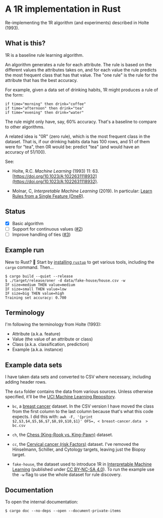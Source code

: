 # A 1R implementation in Rust

Re-implementing the 1R algorithm (and experiments) described in Holte (1993).

## What is this?

1R is a baseline rule learning algorithm.

An algorithm generates a rule for each attribute.
The rule is based on the different values the attributes takes on, 
and for each value the rule predicts the most frequent class that has that value.
The "one rule" is the rule for the attribute that has the best accuracy.

For example, given a data set of drinking habits, 1R might produces a rule of the form:

```
if time="morning" then drink="coffee"
if time="afternoon" then drink="tea"
if time="evening" then drink="water"
```

The rule might only have, say, 60% accuracy. 
That's a baseline to compare to other algorithms.

A related idea is "0R" (zero rule), which is the most frequent class in the dataset.
That is, if our drinking habits data has 100 rows, and 51 of them were for "tea", 
then 0R would be: predict "tea" (and would have an accuracy of 51/100).

See:

- Holte, R.C. _Machine Learning_ (1993) 11: 63. [https://doi.org/10.1023/A:1022631118932](https://doi.org/10.1023/A:1022631118932).

- Molnar, C, _Interpretable Machine Learning_ (2019). In particular: [Learn Rules from a Single Feature (OneR)](https://christophm.github.io/interpretable-ml-book/rules.html#learn-rules-from-a-single-feature-oner).


## Status

- [x] Basic algorithm
- [ ] Support for continuous values ([#2](https://github.com/d6y/oner/issues/2))
- [ ] Improve handling of ties ([#3](https://github.com/d6y/oner/issues/3))

## Example run

 New to Rust? :wave: Start by [installing `rustup`](https://www.rust-lang.org/learn/get-started) to get various tools, including the `cargo` command. Then...

```
$ cargo build --quiet --release
$ ./target/release/oner -d data/fake-house/house.csv -w
IF size=medium THEN value=medium
IF size=small THEN value=low
IF size=big THEN value=high
Training set accuracy: 0.700
```

## Terminology

I'm following the terminology from Holte (1993):

- Attribute (a.k.a. feature)
- Value (the value of an attribute or class)
- Class (a.k.a. classification, prediction)
- Example (a.k.a. instance)

## Example data sets

I have taken data sets and converted to CSV where necessary, including adding header rows.

The `data` folder contains the data from various sources. Unless otherwise specified, it'll be the [UCI Machine Learning Repository](https://archive.ics.uci.edu/ml/citation_policy.html).

- `bc`, a [breast cancer](https://archive.ics.uci.edu/ml/datasets/Breast+Cancer) dataset.
   In the CSV version I have moved the class from the first column to the last column because that's what this code expects. I did this with: `awk -F, '{print $2,$3,$4,$5,$6,$7,$8,$9,$10,$1}' OFS=, < breast-cancer.data  > bc.csv`

- `ch`, the [Chess (King-Rook vs. King-Pawn)](https://archive.ics.uci.edu/ml/datasets/Chess+%28King-Rook+vs.+King-Pawn%29) dataset.

- `cc`, the [Cervical cancer (risk Factors)](https://archive.ics.uci.edu/ml/datasets/Cervical+cancer+%28Risk+Factors%29) dataset. I've removed the Hinselmann, Schiller, and Cytology targets, leaving just the Biopsy target.

- `fake-house`, the dataset used to introduce 1R in [Interpretable Machine Learning](https://christophm.github.io/interpretable-ml-book/rules.html#learn-rules-from-a-single-feature-oner) (published under [CC BY-NC-SA 4.0](https://creativecommons.org/licenses/by-nc-sa/4.0/)). To run the example use the `-w` flag to use the whole dataset for rule discovery.

## Documentation

To open the internal documentation:

```
$ cargo doc --no-deps --open --document-private-items
```

